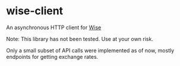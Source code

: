 # wise-client

An asynchronous HTTP client for [Wise](https://wise.com)

Note: This library has not been tested. Use at your own risk.

Only a small subset of API calls were implemented as of now, mostly endpoints
for getting exchange rates.

